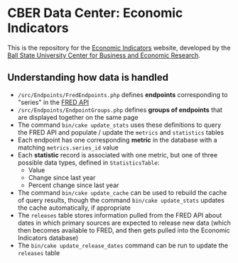 # CBER Data Center: Economic Indicators

This is the repository for the [Economic Indicators](http://indicators.cberdata.org) website, developed by the
[Ball State University Center for Business and Economic Research](http://bsu.edu/cber).

## Understanding how data is handled
- `/src/Endpoints/FredEndpoints.php` defines **endpoints** corresponding to "series" in the
  [FRED API](https://fred.stlouisfed.org/docs/api/fred/)
- `/src/Endpoints/EndpointGroups.php` defines **groups of endpoints** that are displayed together on the same page
- The command `bin/cake update_stats` uses these definitions to query the FRED API and populate / update the `metrics`
  and `statistics` tables
- Each endpoint has one corresponding **metric** in the database with a matching `metrics.series_id` value
- Each **statistic** record is associated with one metric, but one of three possible data types, defined in
  `StatisticsTable`:
  - Value
  - Change since last year
  - Percent change since last year
- The command `bin/cake update_cache` can be used to rebuild the cache of query results, though the command
  `bin/cake update_stats` updates the cache automatically, if appropriate
- The `releases` table stores information pulled from the FRED API about dates in which primary sources are expected to
  release new data (which then becomes available to FRED, and then gets pulled into the Economic Indicators database)
- The `bin/cake update_release_dates` command can be run to update the `releases` table
